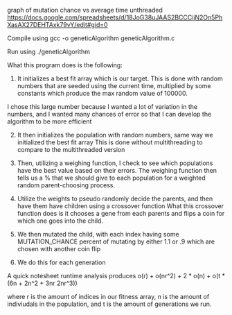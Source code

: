 
graph of mutation chance vs average time unthreaded
https://docs.google.com/spreadsheets/d/18JoG38uJAAS2BCCCijN2On5PhXasAX27DEHTAxk79vY/edit#gid=0



Compile using gcc -o geneticAlgorithm geneticAlgorithm.c  

Run using ./geneticAlgorithm

What this program does is the following:

1. It initializes a best fit array which is our target. This is done with random numbers that are seeded using the current time, multiplied by some constants
which produce the max random value of 100000.

I chose this large number because I wanted a lot of variation in the numbers, and I wanted many chances of error so that I can develop the algorithm to be more efficient

2. It then initializes the population with random numbers, same way we initialized the best fit array
This is done without multithreading to compare to the multithreaded version

3. Then, utilizing a weighing function, I check to see which populations have the best value based on their errors. The weighing function then tells us a % that we should give to each population for a weighted random parent-choosing process. 

4. Utilize the weights to pseudo randomly decide the parents, and then have them have children using a crossover function
What this crossover function does is it chooses a gene from each parents and flips a coin for which one goes into the child.

5. We then mutated the child, with each index having some MUTATION_CHANCE percent of mutating by either 1.1 or .9 which are chosen with another coin flip

6. We do this for each generation

A quick notesheet runtime analysis produces
o(r) + o(nr^2) + 2 * o(n) + o(t * (6n + 2n^2 + 3nr 2nr^3))

where r is the amount of indices in our fitness array, n is the amount of indiviudals in the population, and t is the amount of generations we run.

